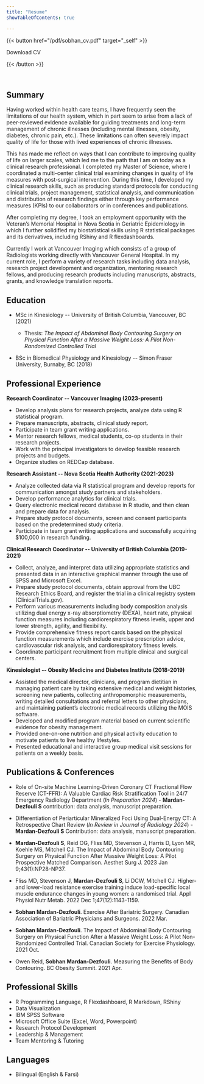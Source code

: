 ```yaml
---
title: "Resume"
showTableOfContents: true

---
```


{{< button href="/pdf/sobhan_cv.pdf" target="_self" >}}

Download CV 

{{< /button >}}



 <br>

## Summary

Having worked within health care teams, I have frequently seen the limitations of our health system, which in part seem to arise from a lack of peer-reviewed evidence available for guiding treatments and long-term management of chronic illnesses (including mental illnesses, obesity, diabetes, chronic pain, etc.). These limitations can often severely impact quality of life for those with lived experiences of chronic illnesses.

This has made me reflect on ways that I can contribute to improving quality of life on larger scales, which led me to the path that I am on today as a clinical research professional. I completed my Master of Science, where I coordinated a multi-center clinical trial examining changes in quality of life measures with post-surgical intervention. During this time, I developed my clinical research skills, such as producing standard protocols for conducting clinical trials, project management, statistical analysis, and communication and distribution of research findings either through key performance measures (KPIs) to our collaborators or in conferences and publications.

After completing my degree, I took an employment opportunity with the Veteran’s Memorial Hospital in Nova Scotia in Geriatric Epidemiology in which I further solidified my biostatistical skills using R statistical packages and its derivatives, including RShiny and R flexdashboards.

Currently I work at Vancouver Imaging which consists of a group of Radiologists working directly with Vancouver General Hospital. In my current role, I perform a variety of research tasks including data analysis, research project development and organization, mentoring research fellows, and producing research products including manuscripts, abstracts, grants, and knowledge translation reports.  





## Education 


- MSc in Kinesiology -- University of British Columbia, Vancouver, BC (2021)
  
  + Thesis: *The Impact of Abdominal Body Contouring Surgery on Physical Function After a Massive         Weight Loss: A Pilot Non-Randomized Controlled Trial* 
 
- BSc in Biomedical Physiology and Kinesiology -- Simon Fraser University, Burnaby, BC (2018)

 


## Professional Experience


**Research Coordinator -- Vancouver Imaging (2023-present)**
-	Develop analysis plans for research projects, analyze data using R statistical program.
- Prepare manuscripts, abstracts, clinical study report. 
-	Participate in team grant writing applications. 
- Mentor research fellows, medical students, co-op students in their research projects. 
- Work with the principal investigators to develop feasible research projects and budgets. 
- Organize studies on REDCap database.


**Research Assistant -- Nova Scotia Health Authority (2021-2023)**
-	Analyze collected data via R statistical program and develop reports for communication amongst study partners and stakeholders.
-	Develop performance analytics for clinical trials.
-	Query electronic medical record database in R studio, and then clean and prepare data for analysis. 
-	Prepare study protocol documents, screen and consent participants based on the predetermined study criteria.
-	Participate in team grant writing applications and successfully acquiring $100,000 in research funding. 


**Clinical Research Coordinator -- University of British Columbia (2019-2021)**

-	Collect, analyze, and interpret data utilizing appropriate statistics and presented data in an interactive graphical manner through the use of SPSS and Microsoft Excel.
-	Prepare study protocol documents, obtain approval from the UBC Research Ethics Board, and register the trial in a clinical registry system (ClinicalTrials.gov).
-	Perform various measurements including body composition analysis utilizing dual energy x-ray absorptiometry (DEXA), heart rate, physical function measures including cardiorespiratory fitness levels, upper and lower strength, agility, and flexibility.
-	Provide comprehensive fitness report cards based on the physical function measurements which include exercise prescription advice, cardiovascular risk analysis, and cardiorespiratory fitness levels.
-	Coordinate participant recruitment from multiple clinical and surgical centers.


**Kinesiologist -- Obesity Medicine and Diabetes Institute (2018-2019)** 

-	Assisted the medical director, clinicians, and program dietitian in managing patient care by taking extensive medical and weight histories, screening new patients, collecting anthropomorphic measurements, writing detailed consultations and referral letters to other physicians, and maintaining patient’s electronic medical records utilizing the MOIS software. 
-	Developed and modified program material based on current scientific evidence for obesity management.
-	Provided one-on-one nutrition and physical activity education to motivate patients to live healthy lifestyles.
-	Presented educational and interactive group medical visit sessions for patients on a weekly basis.


## Publications & Conferences  

- Role of On-site Machine Learning-Driven Coronary CT Fractional Flow Reserve (CT-FFR): A Valuable Cardiac Risk Stratification Tool in 24/7 Emergency Radiology Department (*In Preparation 2024*) - **Mardan-Dezfouli S** contribution: data analysis, manuscript preparation. 

- Differentiation of Periarticular Mineralized Foci Using Dual-Energy CT: A Retrospective Chart Review (*In Review in Journal of Radiology 2024*) - **Mardan-Dezfouli S** Contribution: data analysis, manuscript preparation.

-	**Mardan-Dezfouli S**, Reid OG, Fliss MD, Stevenson J, Harris D, Lyon MR, Koehle MS, Mitchell CJ. The Impact of Abdominal Body Contouring Surgery on Physical Function After Massive Weight Loss: A Pilot Prospective Matched Comparison. Aesthet Surg J. 2023 Jan 9;43(1):NP28-NP37. 

-	 Fliss MD, Stevenson J, **Mardan-Dezfouli S**, Li DCW, Mitchell CJ. Higher- and lower-load resistance exercise training induce load-specific local muscle endurance changes in young women: a randomised trial. Appl Physiol Nutr Metab. 2022 Dec 1;47(12):1143-1159.


- **Sobhan Mardan-Dezfouli**. Exercise After Bariatric Surgery. Canadian Association of Bariatric Physicians and Surgeons. 2022 Mar.

- **Sobhan Mardan-Dezfouli**. The Impact of Abdominal Body Contouring Surgery on Physical Function After a Massive Weight Loss: A Pilot Non-Randomized Controlled Trial. Canadian Society for Exercise Physiology. 2021 Oct.

- Owen Reid, **Sobhan Mardan-Dezfouli**. Measuring the Benefits of Body Contouring. BC Obesity Summit. 2021 Apr.



## Professional Skills 

-	R Programming Language, R Flexdashboard, R Markdown, RShiny  
-	Data Visualization 
- IBM SPSS Software
- Microsoft Office Suite (Excel, Word, Powerpoint)
-	Research Protocol Development
-	Leadership & Management
-	Team Mentoring & Tutoring

## Languages
-	Bilingual (English & Farsi)



